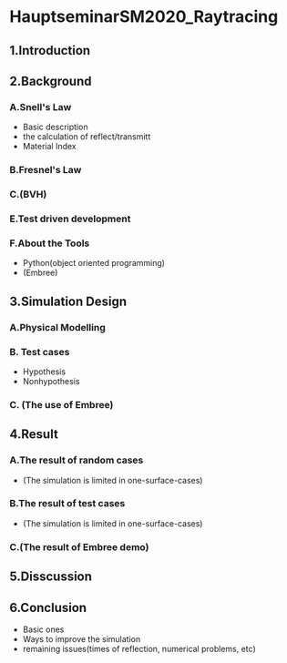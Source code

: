 # HauptseminarSM2020_Raytracing
## 1.Introduction
## 2.Background
### A.Snell's Law
- Basic description
- the calculation of reflect/transmitt
- Material Index
### B.Fresnel's Law
### C.(BVH)
### E.Test driven development
### F.About the Tools
- Python(object oriented programming)
- (Embree)
## 3.Simulation Design
### A.Physical Modelling
### B. Test cases
- Hypothesis
- Nonhypothesis
### C. (The use of Embree)
## 4.Result
### A.The result of random cases
-  (The simulation is limited in one-surface-cases)
### B.The result of test cases
-  (The simulation is limited in one-surface-cases)
### C.(The result of Embree demo)
## 5.Disscussion
## 6.Conclusion
- Basic ones
- Ways to improve the simulation
- remaining issues(times of reflection, numerical problems, etc)
